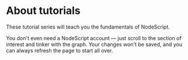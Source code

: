 # About tutorials

These tutorial series will teach you the fundamentals of NodeScript.

You don't even need a NodeScript account — just scroll to the section of interest and tinker with the graph. Your changes won't be saved, and you can always refresh the page to start all over.
